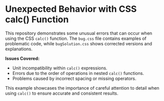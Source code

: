 # Unexpected Behavior with CSS calc() Function

This repository demonstrates some unusual errors that can occur when using the CSS `calc()` function.  The `bug.css` file contains examples of problematic code, while `bugSolution.css` shows corrected versions and explanations.

**Issues Covered:**

* Unit incompatibility within `calc()` expressions.
* Errors due to the order of operations in nested `calc()` functions.
* Problems caused by incorrect spacing or missing operators.

This example showcases the importance of careful attention to detail when using `calc()` to ensure accurate and consistent results.